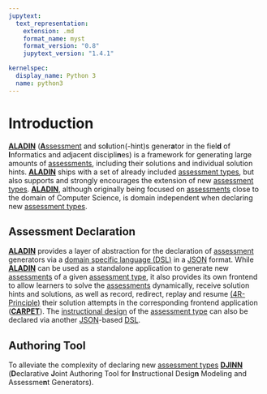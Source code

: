 ```yaml
---
jupytext:
  text_representation:
    extension: .md
    format_name: myst
    format_version: "0.8"
    jupytext_version: "1.4.1"

kernelspec:
  display_name: Python 3
  name: python3
---
```


# Introduction

[**ALADIN**](../ALADIN/ALADIN.md) ([**A**ssessment](Glossary.md#assessment) and so**l**ution(-hint)s gener**a**tor in the fiel**d** of **I**nformatics and adjacent discipli**n**es) is a framework for generating large amounts of [assessments](Glossary.md#assessment), including their solutions and individual solution hints. [**ALADIN**](../ALADIN/ALADIN.md) ships with a set of already included [assessment types](../Assessments/AssessmentTypes.md), but also supports and strongly encourages the extension of new [assessment types](../Assessments/AssessmentTypes.md). [**ALADIN**](../ALADIN/ALADIN.md), although originally being focused on [assessments](Glossary.md#assessment) close to the domain of Computer Science, is domain independent when declaring new [assessment types](../Assessments/AssessmentTypes.md).

## Assessment Declaration

[**ALADIN**](../ALADIN/ALADIN.md) provides a layer of abstraction for the declaration of [assessment](Glossary.md#assessment) generators via a [domain specific language (DSL)](Glossary.md#domain-specific-language-dsl) in a [JSON](Glossary.md#json) format. While [**ALADIN**](../ALADIN/ALADIN.md) can be used as a standalone application to generate new [assessments](Glossary.md#assessment) of a given [assessment type](../Assessments/AssessmentTypes.md), it also provides its own frontend to allow learners to solve the [assessments](Glossary.md#assessment) dynamically, receive solution hints and solutions, as well as record, redirect, replay and resume [(4R-Principle)](Glossary.md#4r-principle) their solution attempts in the corresponding frontend application ([**CARPET**](../CARPET/CARPET.md)). The [instructional design](Glossary.md#instructional-design) of the [assessment type](../Assessments/AssessmentTypes.md) can also be declared via another [JSON](Glossary.md#json)-based [DSL](Glossary.md#domain-specific-language-dsl).

## Authoring Tool

To alleviate the complexity of declaring new [assessment types](../Assessments/AssessmentTypes.md) [**DJINN**](../DJINN/DJINN.md) (**D**eclarative **J**oint Authoring Tool for **I**nstructional Desig**n** Modeling and Assessme**n**t Generators).
